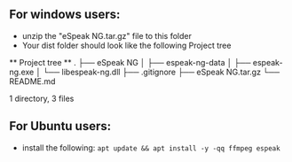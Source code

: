 ## For windows users:
- unzip the "eSpeak NG.tar.gz" file to this folder
- Your dist folder should look like the following Project tree

** Project tree **
.
├── eSpeak NG
│   ├── espeak-ng-data
│   ├── espeak-ng.exe
│   └── libespeak-ng.dll
├── .gitignore
├── eSpeak NG.tar.gz
└── README.md

1 directory, 3 files

## For Ubuntu users:
- install the following: `apt update && apt install -y -qq ffmpeg espeak`